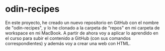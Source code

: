# odin-recipes
En este proyecto, he creado un nuevo repositorio en GitHub con el nombre de "odin-recipes", y lo he clonado a la carpeta de "repos" en mi carpeta de workspace en mi MacBook. A partir de ahora voy a aplicar lo aprendido en el curso para subir el contenido a GitHub (con sus comandos correspondientes) y además voy a crear una web con HTML.